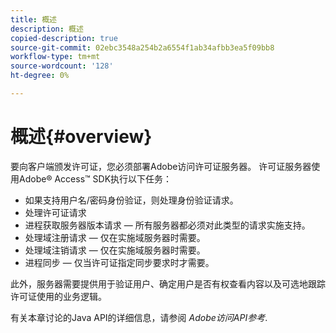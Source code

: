 ```yaml
---
title: 概述
description: 概述
copied-description: true
source-git-commit: 02ebc3548a254b2a6554f1ab34afbb3ea5f09bb8
workflow-type: tm+mt
source-wordcount: '128'
ht-degree: 0%

---
```


# 概述{#overview}

要向客户端颁发许可证，您必须部署Adobe访问许可证服务器。 许可证服务器使用Adobe® Access™ SDK执行以下任务：

* 如果支持用户名/密码身份验证，则处理身份验证请求。
* 处理许可证请求
* 进程获取服务器版本请求 — 所有服务器都必须对此类型的请求实施支持。
* 处理域注册请求 — 仅在实施域服务器时需要。
* 处理域注销请求 — 仅在实施域服务器时需要。
* 进程同步 — 仅当许可证指定同步要求时才需要。

此外，服务器需要提供用于验证用户、确定用户是否有权查看内容以及可选地跟踪许可证使用的业务逻辑。

有关本章讨论的Java API的详细信息，请参阅 *Adobe访问API参考*.
